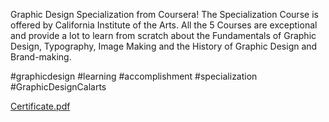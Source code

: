 
Graphic Design Specialization from Coursera!
The Specialization Course is offered by California Institute of the Arts. All the 5 Courses are exceptional and provide a lot to learn from scratch about the Fundamentals of Graphic Design, Typography, Image Making and the History of Graphic Design and Brand-making.

#graphicdesign #learning #accomplishment #specialization #GraphicDesignCalarts

[Certificate.pdf](https://github.com/radhikatandon02/Graphic-Design-Specialization-Calarts/files/10326876/Graphic.Design.Specialization.pdf)

